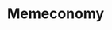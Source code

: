 ---
title: Memeconomy
crosslinks:
- livven
- MemeEconomy
- autotldr
- nukedmemes
- shittydarksouls
- memeeconomy
- CNNmemes
- me_irl
- FULLCOMMUNISM
- BlackPeopleTwitter
- ChargeYourPhone
- pics
- AMAAggregator
- MemeStockMarket
- dankmemes
- YouSeeComrade
---
